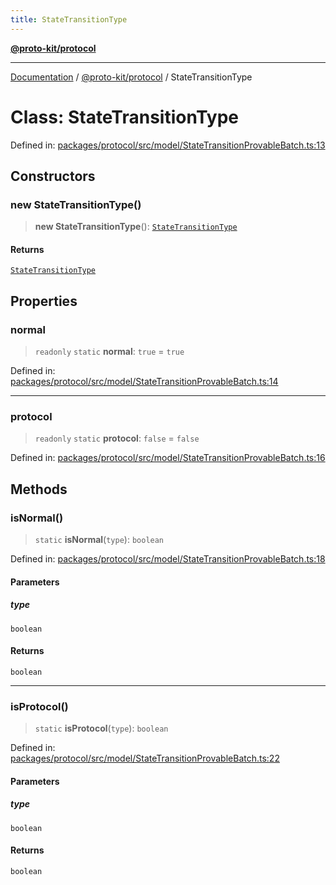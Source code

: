 ```yaml
---
title: StateTransitionType
---
```


[**@proto-kit/protocol**](../README.md)

***

[Documentation](../../../README.md) / [@proto-kit/protocol](../README.md) / StateTransitionType

# Class: StateTransitionType

Defined in: [packages/protocol/src/model/StateTransitionProvableBatch.ts:13](https://github.com/proto-kit/framework/blob/b953c754e500c62f01fbbd6d09adfb2f5577269d/packages/protocol/src/model/StateTransitionProvableBatch.ts#L13)

## Constructors

### new StateTransitionType()

> **new StateTransitionType**(): [`StateTransitionType`](StateTransitionType.md)

#### Returns

[`StateTransitionType`](StateTransitionType.md)

## Properties

### normal

> `readonly` `static` **normal**: `true` = `true`

Defined in: [packages/protocol/src/model/StateTransitionProvableBatch.ts:14](https://github.com/proto-kit/framework/blob/b953c754e500c62f01fbbd6d09adfb2f5577269d/packages/protocol/src/model/StateTransitionProvableBatch.ts#L14)

***

### protocol

> `readonly` `static` **protocol**: `false` = `false`

Defined in: [packages/protocol/src/model/StateTransitionProvableBatch.ts:16](https://github.com/proto-kit/framework/blob/b953c754e500c62f01fbbd6d09adfb2f5577269d/packages/protocol/src/model/StateTransitionProvableBatch.ts#L16)

## Methods

### isNormal()

> `static` **isNormal**(`type`): `boolean`

Defined in: [packages/protocol/src/model/StateTransitionProvableBatch.ts:18](https://github.com/proto-kit/framework/blob/b953c754e500c62f01fbbd6d09adfb2f5577269d/packages/protocol/src/model/StateTransitionProvableBatch.ts#L18)

#### Parameters

##### type

`boolean`

#### Returns

`boolean`

***

### isProtocol()

> `static` **isProtocol**(`type`): `boolean`

Defined in: [packages/protocol/src/model/StateTransitionProvableBatch.ts:22](https://github.com/proto-kit/framework/blob/b953c754e500c62f01fbbd6d09adfb2f5577269d/packages/protocol/src/model/StateTransitionProvableBatch.ts#L22)

#### Parameters

##### type

`boolean`

#### Returns

`boolean`

